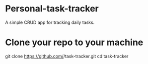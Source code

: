 # Personal-task-tracker
A simple CRUD app for tracking daily tasks.
# Clone your repo to your machine
git clone https://github.com/<your-username>/task-tracker.git
cd task-tracker
